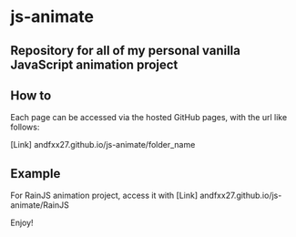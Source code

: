 # js-animate
Repository for all of my personal vanilla JavaScript animation project
---

## How to
Each page can be accessed via the hosted GitHub pages, with the url like follows: 

[Link] andfxx27.github.io/js-animate/folder_name

## Example

For RainJS animation project, access it with [Link] andfxx27.github.io/js-animate/RainJS

Enjoy!
